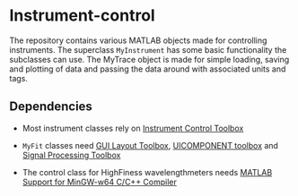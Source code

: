 # Instrument-control
The repository contains various MATLAB objects made for controlling instruments. The superclass `MyInstrument` has some basic functionality the subclasses can use. The MyTrace object is made for simple loading, saving and plotting of data and passing the data around with associated units and tags.

## Dependencies
* Most instrument classes rely on [Instrument Control Toolbox](https://ch.mathworks.com/products/instrument.html?s_tid=FX_PR_info)

* `MyFit` classes need [GUI Layout Toolbox](https://ch.mathworks.com/matlabcentral/fileexchange/47982-gui-layout-toolbox), [UICOMPONENT toolbox](http://ch.mathworks.com/matlabcentral/fileexchange/14583-uicomponent-expands-uicontrol-to-all-java-classes) and [Signal Processing Toolbox](https://ch.mathworks.com/products/signal.html)

* The control class for HighFiness wavelengthmeters needs [MATLAB Support for MinGW-w64 C/C++ Compiler](https://ch.mathworks.com/matlabcentral/fileexchange/52848-matlab-support-for-mingw-w64-c-c-compiler)
